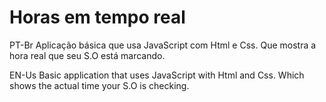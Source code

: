 # Horas em tempo real
PT-Br
Aplicação básica que usa JavaScript com Html e Css. Que mostra a hora real que seu S.O está marcando.

EN-Us
Basic application that uses JavaScript with Html and Css. Which shows the actual time your S.O is checking.
